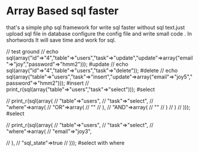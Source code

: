 # Array Based sql faster
that's a simple php sql framework for write sql faster without sql text.just upload sql file in   database configure the config file and write small  code .
In shortwords It will save time and work for sql.



// test ground
// echo sql(array("id"=>"4","table"=>"users","task"=>"update","update"=>array("email"=>"joy","password"=>"hmm2"))); #update
// echo sql(array("id"=>"4","table"=>"users","task"=>"delete")); #delete
// echo sql(array("table"=>"users","task"=>"insert","update"=>array("email"=>"joy5","password"=>"hmm2"))); #insert
// print_r(sql(array("table"=>"users","task"=>"select"))); #select



// print_r(sql(array(
//     "table"=>"users",
//     "task"=>"select",
//     "where"=>array(
//         "OR"=>array(
//             ""
//         ),
//         "AND"=>array(
//             ""
//         )
//     )
// ))); #select


// print_r(sql(array(
//     "table"=>"users",
//     "task"=>"select",
//     "where"=>array(
//         "email"=>"joy3",
        
//     ),
//     "sql_state"=>true
// ))); #select with where
